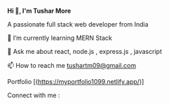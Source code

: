 
**Hi 👋, I'm Tushar More**

A passionate full stack web developer from India

🌱 I’m currently learning MERN Stack

💬 Ask me about react, node.js , express.js , javascript

📫 How to reach me tushartm09@gmail.com

Portfolio [(https://myportfolio1099.netlify.app/)]

Connect with me :

